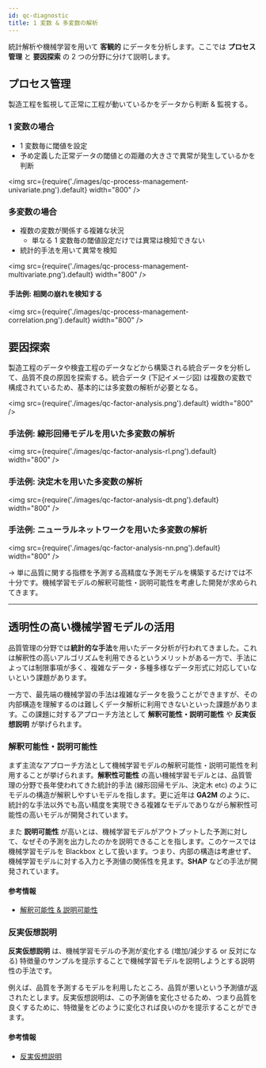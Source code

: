 ```yaml
---
id: qc-diagnostic
title: 1 変数 & 多変数の解析
---
```

統計解析や機械学習を用いて **客観的** にデータを分析します。ここでは **プロセス管理** と **要因探索** の 2 つの分野に分けて説明します。

## プロセス管理
製造工程を監視して正常に工程が動いているかをデータから判断 & 監視する。

### 1 変数の場合
- 1 変数毎に閾値を設定
- 予め定義した正常データの閾値との距離の大きさで異常が発生しているかを判断

<img src={require('./images/qc-process-management-univariate.png').default} width="800" /><br />

### 多変数の場合
- 複数の変数が関係する複雑な状況
    - 単なる 1 変数毎の閾値設定だけでは異常は検知できない
- 統計的手法を用いて異常を検知

<img src={require('./images/qc-process-management-multivariate.png').default} width="800" /><br />


#### 手法例: 相関の崩れを検知する
<img src={require('./images/qc-process-management-correlation.png').default} width="800" /><br />

<!-- 
#### 手法例: クラスタリング
//TODO: 新規作成 -->


## 要因探索
製造工程のデータや検査工程のデータなどから構築される統合データを分析して、品質不良の原因を探索する。統合データ (下記イメージ図) は複数の変数で構成されているため、基本的には多変数の解析が必要となる。

<img src={require('./images/qc-factor-analysis.png').default} width="800" /><br />

### 手法例: 線形回帰モデルを用いた多変数の解析
<img src={require('./images/qc-factor-analysis-rl.png').default} width="800" /><br />

### 手法例: 決定木を用いた多変数の解析
<img src={require('./images/qc-factor-analysis-dt.png').default} width="800" /><br />

### 手法例: ニューラルネットワークを用いた多変数の解析
<img src={require('./images/qc-factor-analysis-nn.png').default} width="800" /><br />


→ 単に品質に関する指標を予測する高精度な予測モデルを構築するだけでは不十分です。機械学習モデルの解釈可能性・説明可能性を考慮した開発が求められてきます。

---
## 透明性の高い機械学習モデルの活用
品質管理の分野では**統計的な手法**を用いたデータ分析が行われてきました。これは解釈性の高いアルゴリズムを利用できるというメリットがある一方で、手法によっては制限事項が多く、複雑なデータ・多種多様なデータ形式に対応していないという課題があります。

一方で、最先端の機械学習の手法は複雑なデータを扱うことができますが、その内部構造を理解するのは難しくデータ解析に利用できないといった課題があります。この課題に対するアプローチ方法として **解釈可能性・説明可能性** や **反実仮想説明** が挙げられます。


### 解釈可能性・説明可能性
まず主流なアプローチ方法として機械学習モデルの解釈可能性・説明可能性を利用することが挙げられます。**解釈性可能性** の高い機械学習モデルとは、品質管理の分野で長年使われてきた統計的手法 (線形回帰モデル、決定木 etc) のようにモデルの構造が解釈しやすいモデルを指します。更に近年は **GA2M** のように、統計的な手法以外でも高い精度を実現できる複雑なモデルでありながら解釈性可能性の高いモデルが開発されています。

また **説明可能性** が高いとは、機械学習モデルがアウトプットした予測に対して、なぜその予測を出力したのかを説明できることを指します。このケースでは機械学習モデルを Blackbox として扱います。つまり、内部の構造は考慮せず、機械学習モデルに対する入力と予測値の関係性を見ます。**SHAP** などの手法が開発されています。

#### 参考情報
- [解釈可能性 & 説明可能性](https://konabuta.github.io/azure-machine-learning-playbook/docs/azureml/responsible-ai/rai-interpretability-explainability)

### 反実仮想説明
**反実仮想説明** は、機械学習モデルの予測が変化する (増加/減少する or 反対になる) 特徴量のサンプルを提示することで機械学習モデルを説明しようとする説明性の手法です。

例えば、品質を予測するモデルを利用したところ、品質が悪いという予測値が返されたとします。反実仮想説明は、この予測値を変化させるため、つまり品質を良くするために、特徴量をどのように変化されば良いのかを提示することができます。

#### 参考情報
- [反実仮想説明](https://konabuta.github.io/azure-machine-learning-playbook/docs/azureml/responsible-ai/rai-counterfactual-explanation)
